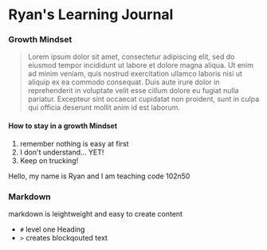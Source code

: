 # Ryan's Learning Journal

### Growth Mindset
> Lorem ipsum dolor sit amet, consectetur adipiscing elit, sed do eiusmod tempor incididunt ut labore et dolore magna aliqua. Ut enim ad minim veniam, quis nostrud exercitation ullamco laboris nisi ut aliquip ex ea commodo consequat. Duis aute irure dolor in reprehenderit in voluptate velit esse cillum dolore eu fugiat nulla pariatur. Excepteur sint occaecat cupidatat non proident, sunt in culpa qui officia deserunt mollit anim id est laborum.

#### How to stay in a growth Mindset
1. remember nothing is easy at first
1. I don't understand... YET!
1. Keep on trucking!

Hello, my name is Ryan and I am teaching code 102n50


### Markdown

markdown is leightweight and easy to create content

- `#` level one Heading
- `>` creates blockqouted text